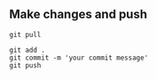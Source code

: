 ## Make changes and push
```
git pull

git add .
git commit -m 'your commit message'
git push



```

